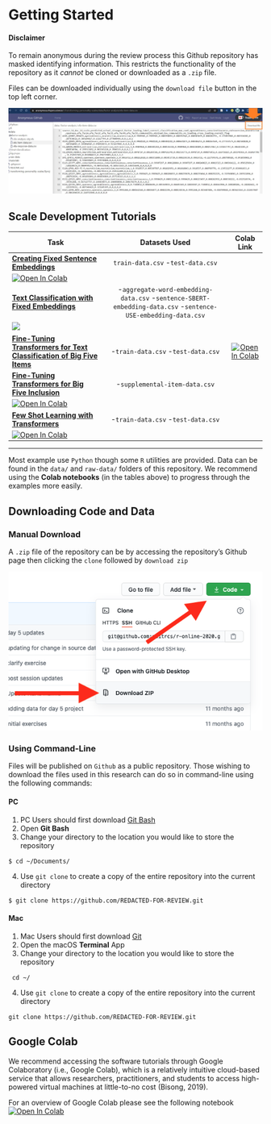 Getting Started
================

#### Disclaimer

To remain anonymous during the review process this Github repository has
masked identifying information. This restricts the functionality of the
repository as it *cannot* be cloned or downloaded as a `.zip` file.

Files can be downloaded individually using the `download file` button in
the top left corner.

![dl\_button](figs/repo/button.JPG)

## Scale Development Tutorials

| Task | Datasets Used | Colab Link
|---|:---:|:---:|
|[**Creating Fixed Sentence Embeddings**](https://anonymous.4open.science/r/transforming-personality-scales/tutorials/create-fixed-sentence-embeddings.ipynb) | `train-data.csv` -`test-data.csv`
|[![Open In Colab](https://colab.research.google.com/assets/colab-badge.svg)](https://colab.research.google.com/drive/14DpmE8PiT7f-7JQwQ3cLJCqF4QUUWT97?usp=sharing)
|[**Text Classification with Fixed Embeddings**](https://anonymous.4open.science/r/transforming-personality-scales/tutorials/classification-with-fixed-embeddings.md) | -`aggregate-word-embedding-data.csv` -`sentence-SBERT-embedding-data.csv` -`sentence-USE-embedding-data.csv`
|[![](https://img.shields.io/static/v1?label=%20&message=Open%20in%20R%20Studio&logo=rstudio&color=steelblue)](https://anonymous.4open.science/r/transforming-personality-scales/tutorials/classification-with-fixed-embeddings.md)
|[**Fine-Tuning Transformers for Text Classification of Big Five Items**](https://anonymous.4open.science/r/transforming-personality-scales/tutorials/fine-tuning-transformers-for-text-classification.ipynb) | -`train-data.csv` -`test-data.csv`  |[![Open In Colab](https://colab.research.google.com/assets/colab-badge.svg)](https://colab.research.google.com/drive/1dNMJ2BuRu2l3JZq1TH0B2Fp6_WEoThXB?usp=sharing)
|[**Fine-Tuning Transformers for Big Five Inclusion**](https://anonymous.4open.science/r/transforming-personality-scales/tutorials/fine-tuning-transformers-for-big5-inclusion.ipynb) | -`supplemental-item-data.csv`
|[![Open In Colab](https://colab.research.google.com/assets/colab-badge.svg)](https://colab.research.google.com/drive/1FeXottyoM_-R-m_oD_Mbt5mcpDw5YwU9?usp=sharing)
|[**Few Shot Learning with Transformers**](https://anonymous.4open.science/r/transforming-personality-scales/tutorials/few-shot-learning-with-transformers.ipynb) | -`train-data.csv` -`test-data.csv`
|[![Open In Colab](https://colab.research.google.com/assets/colab-badge.svg)](https://colab.research.google.com/drive/1XbVgv15pRsaaVHyV19ON9wRdx19PxgU7?usp=sharing)

---

Most example use `Python` though some `R` utilities are provided. Data can be found in the `data/` and `raw-data/` folders of this repository. We recommend using the **Colab notebooks** (in the tables above) to progress through the examples more easily.


## Downloading Code and Data

### Manual Download

A `.zip` file of the repository can be by accessing the repository’s
Github page then clicking the `clone` followed by `download zip`

![zip\_dl](figs/repo/zip_dowload.png)

### Using Command-Line

Files will be published on `Github` as a public repository. Those
wishing to download the files used in this research can do so in
command-line using the following commands:

#### PC

1.  PC Users should first download [Git
    Bash](https://gitforwindows.org/)
2.  Open **Git Bash**
3.  Change your directory to the location you would like to store the
    repository

<!-- -->

    $ cd ~/Documents/

4.  Use `git clone` to create a copy of the entire repository into the
    current directory

<!-- -->

    $ git clone https://github.com/REDACTED-FOR-REVIEW.git

#### Mac

1.  Mac Users should first download [Git](git-scm.com/downloads)
2.  Open the macOS **Terminal** App
3.  Change your directory to the location you would like to store the
    repository

<!-- -->

     cd ~/

4.  Use `git clone` to create a copy of the entire repository into the
    current directory

<!-- -->

    git clone https://github.com/REDACTED-FOR-REVIEW.git

## Google Colab

We recommend accessing the software tutorials through Google Colaboratory (i.e., Google Colab), which is a relatively intuitive cloud-based service that allows researchers, practitioners, and students to access high-powered virtual machines at little-to-no cost (Bisong, 2019).

For an overview of Google Colab please see the following notebook
[![Open In
Colab](https://colab.research.google.com/assets/colab-badge.svg)](https://colab.research.google.com/notebooks/pro.ipynb)
